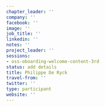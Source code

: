 ```yaml
---
chapter_leader: ''
company: ''
facebook: ''
image: ''
job_title: ''
linkedin: ''
notes: ''
project_leader: ''
sessions:
- oss-oboarding-welcome-content-3rd
status: add details
title: Philippe De Ryck
travel-from: ''
twitter: ''
type: participant
website: ''
---
```


<!-- put more details about participant here -->